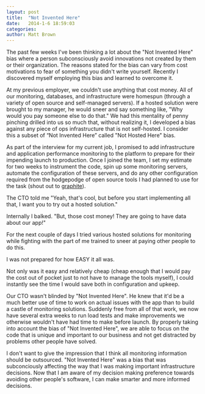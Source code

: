 ```yaml
---
layout: post
title:  "Not Invented Here"
date:   2014-1-6 18:59:03
categories: 
author: Matt Brown
---
```



The past few weeks I've been thinking a lot about the "Not Invented Here" bias where a person subconsciously avoid innovations not created by them or their organization. The reasons stated for the bias can vary from cost motivations to fear of something you didn't write yourself. Recently I discovered myself employing this bias and learned to overcome it. 

At my previous employer, we couldn't use anything that cost money. All of our monitoring, databases, and infrastructure were homespun (through a variety of open source and self-managed servers). If a hosted solution were brought to my manager, he would sneer and say something like, "Why would you pay someone else to do that." We had this mentality of penny pinching drilled into us so much that, without realizing it, I developed a bias against any piece of ops infrastructure that is not self-hosted. I consider this a subset of “Not Invented Here” called "Not Hosted Here" bias. 

As part of the interview for my current job, I promised to add infrastructure and application performance monitoring to the platform to prepare for their impending launch to production. Once I joined the team, I set my estimate for two weeks to instrument the code, spin up some monitoring servers, automate the configuration of these servers, and do any other configuration required from the hodgepodge of open source tools I had planned to use for the task (shout out to [graphite](http://graphite.wikidot.com/)). 

The CTO told me "Yeah, that's cool, but before you start implementing all that, I want you to try out a hosted solution." 

Internally I balked. "But, those cost money! They are going to have data about our app!" 

For the next couple of days I tried various hosted solutions for monitoring while fighting with the part of me trained to sneer at paying other people to do this. 

I was not prepared for how EASY it all was. 

Not only was it easy and relatively cheap (cheap enough that I would pay the cost out of pocket just to not have to manage the tools myself), I could instantly see the time I would save both in configuration and upkeep. 

Our CTO wasn't blinded by "Not Invented Here". He knew that it'd be a much better use of time to work on actual issues with the app than to build a castle of monitoring solutions. Suddenly free from all of that work, we now have several extra weeks to run load tests and make improvements we otherwise wouldn't have had time to make before launch. By properly taking into account the bias of "Not Invented Here", we are able to focus on the code that is unique and important to our business and not get distracted by problems other people have solved. 

I don't want to give the impression that I think all monitoring information should be outsourced. "Not Invented Here" was a bias that was subconciously affecting the way that I was making important infrastructure decisions. Now that I am aware of my decision making preference towards avoiding other people's software, I can make smarter and more informed decisions.
